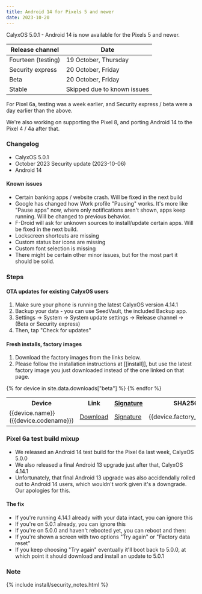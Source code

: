 ```yaml
---
title: Android 14 for Pixels 5 and newer
date: 2023-10-20
---
```


CalyxOS 5.0.1 - Android 14 is now available for the Pixels 5 and newer.

| Release channel  | Date   |
| ---------------- | ------ |
| Fourteen (testing) | 19 October, Thursday |
| Security express | 20 October, Friday |
| Beta | 20 October, Friday |
| Stable | Skipped due to known issues |

For Pixel 6a, testing was a week earlier, and Security express / beta were a day earlier than the above.

We're also working on supporting the Pixel 8, and porting Android 14 to the Pixel 4 / 4a after that.

### Changelog
* CalyxOS 5.0.1
* October 2023 Security update (2023-10-06)
* Android 14

#### Known issues
* Certain banking apps / website crash. Will be fixed in the next build
* Google has changed how Work profile "Pausing" works. It's more like "Pause apps" now, where only notifications aren't shown, apps keep running. Will be changed to previous behavior.
* F-Droid will ask for unknown sources to install/update certain apps. Will be fixed in the next build.
* Lockscreen shortcuts are missing
* Custom status bar icons are missing
* Custom font selection is missing
* There might be certain other minor issues, but for the most part it should be solid.

### Steps
#### OTA updates for existing CalyxOS users
1. Make sure your phone is running the latest CalyxOS version 4.14.1
1. Backup your data - you can use SeedVault, the included Backup app.
1. Settings -> System -> System update settings -> Release channel -> (Beta or Security express)
1. Then, tap "Check for updates"

#### Fresh installs, factory images
1. Download the factory images from the links below.
1. Please follow the installation instructions at [[install]], but use the latest factory image you just downloaded instead of the one linked on that page.

<table class="table table-striped download">
  <tr><th>Device</th><th>Link</th><th><a href="{{ '/get/verify' | relative_url }}">Signature</a></th><th>SHA256</th></tr>
{% for device in site.data.downloads["beta"] %}
  <tr>
    <td>{{device.name}} ({{device.codename}})</td>
    <td><a href="{{device.factory_link}}">Download</a></td>
    <td><a href="{{device.factory_link | append: '.minisig' }}">Signature</a></td>
    <td class="hash">{{device.factory_sha256}}</td>
  </tr>
{% endfor %}
</table>

### Pixel 6a test build mixup
* We released an Android 14 test build for the Pixel 6a last week, CalyxOS 5.0.0
* We also released a final Android 13 upgrade just after that, CalyxOS 4.14.1
* Unfortunately, that final Android 13 upgrade was also accidendally rolled out to Android 14 users, which wouldn't work given it's a downgrade. Our apologies for this.
 
#### The fix
* If you're running 4.14.1 already with your data intact, you can ignore this
* If you're on 5.0.1 already, you can ignore this
* If you're on 5.0.0 and haven't rebooted yet, you can reboot and then:
* If you're shown a screen with two options "Try again" or "Factory data reset"
* If you keep choosing "Try again" eventually it'll boot back to 5.0.0, at which point it should download and install an update to 5.0.1


### Note

{% include install/security_notes.html %}
